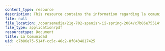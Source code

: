 ```yaml
---
content_type: resource
description: This resource contains the information regarding la comunidad.
file: null
file_location: /coursemedia/21g-702-spanish-ii-spring-2004/c7b86e75514fcc5c46c28f0434817425_MIT21G_702S04_lacom.pdf
file_type: application/pdf
resourcetype: Document
title: La Comunidad
uid: c7b86e75-514f-cc5c-46c2-8f0434817425
---
```

